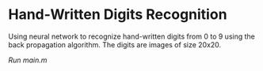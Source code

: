 # Hand-Written Digits Recognition
Using neural network to recognize hand-written digits from 0 to 9 using the back propagation algorithm. 
The digits are images of size 20x20.

*Run main.m*